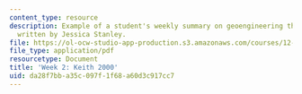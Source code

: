 ```yaml
---
content_type: resource
description: Example of a student's weekly summary on geoengineering the climate,
  written by Jessica Stanley.
file: https://ol-ocw-studio-app-production.s3.amazonaws.com/courses/12-085-seminar-in-environmental-science-spring-2008/da28f7bba35c097f1f68a60d3c917cc7_stanley_w2.pdf
file_type: application/pdf
resourcetype: Document
title: 'Week 2: Keith 2000'
uid: da28f7bb-a35c-097f-1f68-a60d3c917cc7
---
```

